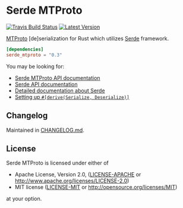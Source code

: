 # Serde MTProto

[![Travis Build Status]][travis]
[![Latest Version]][crates.io]

[Travis Build Status]: https://api.travis-ci.org/hcpl/serde\_mtproto.svg?branch=master
[travis]: https://travis-ci.org/hcpl/serde\_mtproto
[Latest Version]: https://img.shields.io/crates/v/serde\_mtproto.svg
[crates.io]: https://crates.io/crates/serde\_mtproto

[MTProto](https://core.telegram.org/mtproto) [de]serialization for Rust which
utilizes [Serde](https://serde.rs) framework.

```toml
[dependencies]
serde_mtproto = "0.3"
```

You may be looking for:

- [Serde MTProto API documentation](https://docs.serde.rs/serde_mtproto/)
- [Serde API documentation](https://docs.serde.rs/serde/)
- [Detailed documentation about Serde](https://serde.rs/)
- [Setting up `#[derive(Serialize, Deserialize)]`](https://serde.rs/codegen.html)


## Changelog

Maintained in [CHANGELOG.md](https://github.com/hcpl/serde_mtproto/CHANGELOG.md).


## License

Serde MTProto is licensed under either of

 * Apache License, Version 2.0, ([LICENSE-APACHE](LICENSE-APACHE) or
   http://www.apache.org/licenses/LICENSE-2.0)
 * MIT license ([LICENSE-MIT](LICENSE-MIT) or
   http://opensource.org/licenses/MIT)

at your option.
